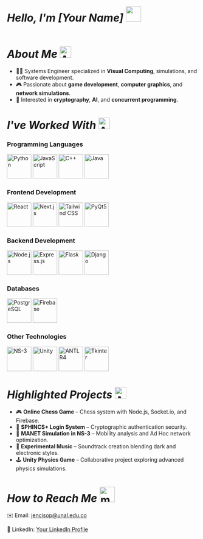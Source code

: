 <!-- Introduction -->
## <h1> ***Hello, I'm [Your Name]*** <img src="" width = "40"/></h1>
<div align="left">

<img  src=""/>

## <h1>***About Me*** <img src="" width="30" alt="Animation"/></h1>
<div align="left">
  
* 👨‍💻 Systems Engineer specialized in **Visual Computing**, simulations, and software development.
* 🎮 Passionate about **game development**, **computer graphics**, and **network simulations**.
* 🔐 Interested in **cryptography**, **AI**, and **concurrent programming**.

## <h1>***I've Worked With*** <img src="" width="30" alt="Animation"/></h1>
<div align="left">

### Programming Languages
<p align="left">
  <img src="" width="64" height="64" alt="Python"/>
  <img src="" width="64" height="64" alt="JavaScript"/>
  <img src="" width="64" height="64" alt="C++"/>
  <img src="" width="64" height="64" alt="Java"/>
</p>

### Frontend Development
<p align="left">
  <img src="" width="64" height="64" alt="React"/>
  <img src="" width="64" height="64" alt="Next.js"/>
  <img src="" width="64" height="64" alt="Tailwind CSS"/>
  <img src="" width="64" height="64" alt="PyQt5"/>
</p>

### Backend Development
<p align="left">
  <img src="" width="64" height="64" alt="Node.js"/>
  <img src="" width="64" height="64" alt="Express.js"/>
  <img src="" width="64" height="64" alt="Flask"/>
  <img src="" width="64" height="64" alt="Django"/>
</p>

### Databases
<p align="left">
  <img src="" width="64" height="64" alt="PostgreSQL"/>
  <img src="" width="64" height="64" alt="Firebase"/>
</p>

### Other Technologies
<p align="left">
  <img src="" width="64" height="64" alt="NS-3"/>
  <img src="" width="64" height="64" alt="Unity"/>
  <img src="" width="64" height="64" alt="ANTLR4"/>
  <img src="" width="64" height="64" alt="Tkinter"/>
</p>

## <h1>***Highlighted Projects*** <img src="" width="30" alt="Animation"/></h1>
<div align="left">

- 🎮 **Online Chess Game** – Chess system with Node.js, Socket.io, and Firebase.
- 🔐 **SPHINCS+ Login System** – Cryptographic authentication security.
- 📡 **MANET Simulation in NS-3** – Mobility analysis and Ad Hoc network optimization.
- 🎼 **Experimental Music** – Soundtrack creation blending dark and electronic styles.
- 🕹️ **Unity Physics Game** – Collaborative project exploring advanced physics simulations.

## <h1>***How to Reach Me*** <img src="" width="40" alt="mail"/></h1>
<div align="left">

✉️ Email: [jencisop@unal.edu.co](mailto:your.jencisop@unal.edu.co)

💼 LinkedIn: [Your LinkedIn Profile](https://www.linkedin.com/in/yourprofile)
